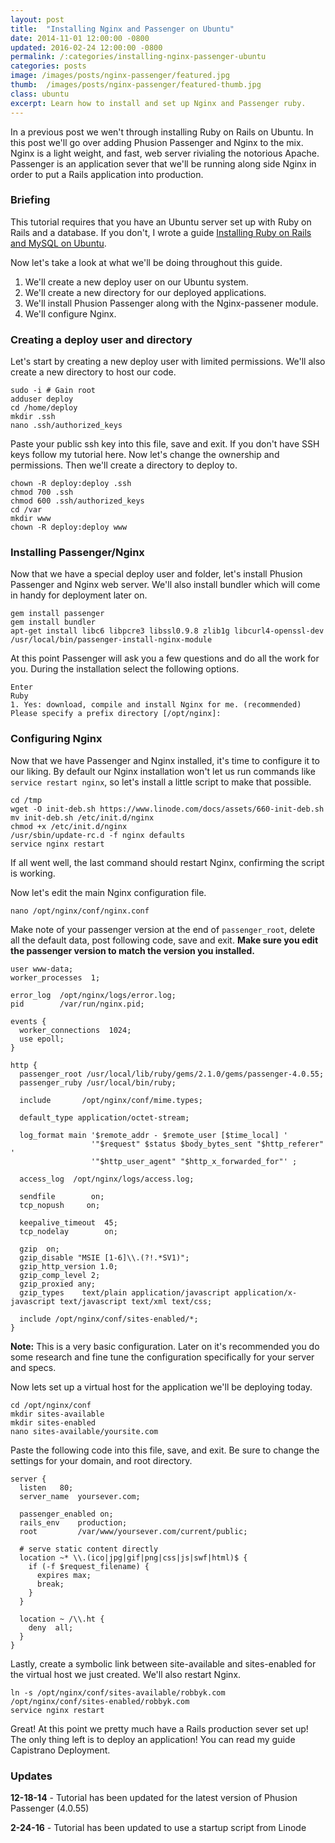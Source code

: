 ```yaml
---
layout: post
title:  "Installing Nginx and Passenger on Ubuntu"
date: 2014-11-01 12:00:00 -0800
updated: 2016-02-24 12:00:00 -0800
permalink: /:categories/installing-nginx-passenger-ubuntu
categories: posts
image: /images/posts/nginx-passenger/featured.jpg
thumb:  /images/posts/nginx-passenger/featured-thumb.jpg
class: ubuntu
excerpt: Learn how to install and set up Nginx and Passenger ruby.
---
```


In a previous post we wen't through installing Ruby on Rails on Ubuntu. In this post we'll go over adding Phusion Passenger and Nginx to the mix. Nginx is a light weight, and fast, web server rivialing the notorious Apache. Passenger is an application sever that we'll be running along side Nginx in order to put a Rails application into production.

### Briefing

This tutorial requires that you have an Ubuntu server set up with Ruby on Rails and a database. If you don't, I wrote a guide [Installing Ruby on Rails and MySQL on Ubuntu](/posts/installing-rails-mysql-ubuntu).

Now let's take a look at what we'll be doing throughout this guide.

1. We'll create a new deploy user on our Ubuntu system.
2. We'll create a new directory for our deployed applications.
3. We'll install Phusion Passenger along with the Nginx-passener module.
4. We'll configure Nginx.

### Creating a deploy user and directory

Let's start by creating a new deploy user with limited permissions. We'll also create a new directory to host our code.

```nohighlight
sudo -i # Gain root
adduser deploy
cd /home/deploy
mkdir .ssh
nano .ssh/authorized_keys
```

Paste your public ssh key into this file, save and exit. If you don't have SSH keys follow my tutorial here. Now let's change the ownership and permissions. Then we'll create a directory to deploy to.

```nohighlight
chown -R deploy:deploy .ssh
chmod 700 .ssh
chmod 600 .ssh/authorized_keys
cd /var
mkdir www
chown -R deploy:deploy www
```

### Installing Passenger/Nginx

Now that we have a special deploy user and folder, let's install Phusion Passenger and Nginx web server. We'll also install bundler which will come in handy for deployment later on.

```nohighlight
gem install passenger
gem install bundler
apt-get install libc6 libpcre3 libssl0.9.8 zlib1g libcurl4-openssl-dev
/usr/local/bin/passenger-install-nginx-module
```

At this point Passenger will ask you a few questions and do all the work for you. During the installation select the following options.

```nohighlight
Enter
Ruby
1. Yes: download, compile and install Nginx for me. (recommended)
Please specify a prefix directory [/opt/nginx]:
```

### Configuring Nginx

Now that we have Passenger and Nginx installed, it's time to configure it to our liking. By default our Nginx installation won't let us run commands like `service restart nginx`, so let's install a little script to make that possible.

```nohighlight
cd /tmp
wget -O init-deb.sh https://www.linode.com/docs/assets/660-init-deb.sh
mv init-deb.sh /etc/init.d/nginx
chmod +x /etc/init.d/nginx
/usr/sbin/update-rc.d -f nginx defaults
service nginx restart
```

If all went well, the last command should restart Nginx, confirming the script is working.

Now let's edit the main Nginx configuration file.

```nohighlight
nano /opt/nginx/conf/nginx.conf
```

Make note of your passenger version at the end of `passenger_root`, delete all the default data, post following code, save and exit. **Make sure you edit the passenger version to match the version you installed.**

```nohighlight
user www-data;
worker_processes  1;

error_log  /opt/nginx/logs/error.log;
pid        /var/run/nginx.pid;

events {
  worker_connections  1024;
  use epoll;
}

http {
  passenger_root /usr/local/lib/ruby/gems/2.1.0/gems/passenger-4.0.55;
  passenger_ruby /usr/local/bin/ruby;

  include       /opt/nginx/conf/mime.types;

  default_type application/octet-stream;

  log_format main '$remote_addr - $remote_user [$time_local] '
                  '"$request" $status $body_bytes_sent "$http_referer" '
                  '"$http_user_agent" "$http_x_forwarded_for"' ;

  access_log  /opt/nginx/logs/access.log;

  sendfile        on;
  tcp_nopush     on;

  keepalive_timeout  45;
  tcp_nodelay        on;

  gzip  on;
  gzip_disable "MSIE [1-6]\\.(?!.*SV1)";
  gzip_http_version 1.0;
  gzip_comp_level 2;
  gzip_proxied any;
  gzip_types    text/plain application/javascript application/x-javascript text/javascript text/xml text/css;

  include /opt/nginx/conf/sites-enabled/*;
}
```

**Note:** This is a very basic configuration. Later on it's recommended you do some research and fine tune the configuration specifically for your server and specs.

Now lets set up a virtual host for the application we'll be deploying today.

```nohighlight
cd /opt/nginx/conf
mkdir sites-available
mkdir sites-enabled
nano sites-available/yoursite.com
```

Paste the following code into this file, save, and exit. Be sure to change the settings for your domain, and root directory.

```nohighlight
server {
  listen   80;
  server_name  yoursever.com;

  passenger_enabled on;
  rails_env    production;
  root         /var/www/yoursever.com/current/public;

  # serve static content directly
  location ~* \\.(ico|jpg|gif|png|css|js|swf|html)$ {
    if (-f $request_filename) {
      expires max;
      break;
    }
  }

  location ~ /\\.ht {
    deny  all;
  }
}
```

Lastly, create a symbolic link between site-available and sites-enabled for the virtual host we just created. We'll also restart Nginx.

```nohighlight
ln -s /opt/nginx/conf/sites-available/robbyk.com /opt/nginx/conf/sites-enabled/robbyk.com
service nginx restart
```

Great! At this point we pretty much have a Rails production sever set up! The only thing left is to deploy an application! You can read my guide Capistrano Deployment.

### Updates

**12-18-14** - Tutorial has been updated for the latest version of Phusion Passenger (4.0.55)

**2-24-16** - Tutorial has been updated to use a startup script from Linode